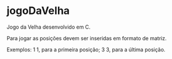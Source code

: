 # jogoDaVelha
Jogo da Velha desenvolvido em C.

Para jogar as posições devem ser inseridas em formato de matriz.

Exemplos: 1 1, para a primeira posição; 3 3, para a última posição.
